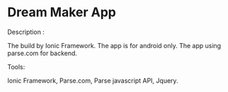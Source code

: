 # Dream Maker App
Description :

The build by Ionic Framework. The app is for android only. The app using parse.com for backend.

Tools:

Ionic Framework, Parse.com, Parse javascript API, Jquery.
